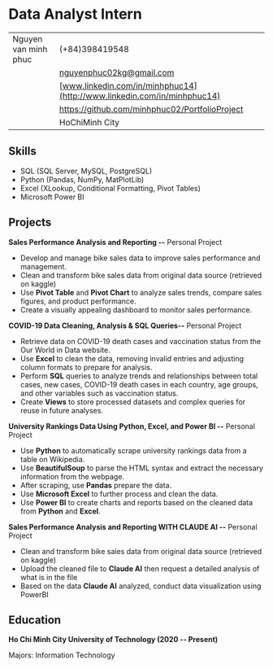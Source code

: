 # Data Analyst Intern

| | |
|-|-|
| Nguyen van minh phuc | (+84)398419548 |
| | nguyenphuc02kg@gmail.com |
| | [www.linkedin.com/in/minhphuc14](http://www.linkedin.com/in/minhphuc14) |
| | https://github.com/minhphuc02/PortfolioProject |
| | HoChiMinh City |

## Skills

- SQL (SQL Server, MySQL, PostgreSQL)
- Python (Pandas, NumPy, MatPlotLib)  
- Excel (XLookup, Conditional Formatting, Pivot Tables)
- Microsoft Power BI

## Projects

**Sales Performance Analysis and Reporting --** Personal Project

- Develop and manage bike sales data to improve sales performance and management.
- Clean and transform bike sales data from original data source (retrieved on kaggle)
- Use **Pivot Table** and **Pivot Chart** to analyze sales trends, compare sales figures, and product performance.
- Create a visually appealing dashboard to monitor sales performance.

**COVID-19 Data Cleaning, Analysis & SQL Queries--** Personal Project

- Retrieve data on COVID-19 death cases and vaccination status from the Our World in Data website.
- Use **Excel** to clean the data, removing invalid entries and adjusting column formats to prepare for analysis.
- Perform **SQL** queries to analyze trends and relationships between total cases, new cases, COVID-19 death cases in each country, age groups, and other variables such as vaccination status.
- Create **Views** to store processed datasets and complex queries for reuse in future analyses.

**University Rankings Data Using Python, Excel, and Power BI --** Personal Project

- Use **Python** to automatically scrape university rankings data from a table on Wikipedia.
- Use **BeautifulSoup** to parse the HTML syntax and extract the necessary information from the webpage.
- After scraping, use **Pandas** prepare the data.
- Use **Microsoft Excel** to further process and clean the data.
- Use **Power BI** to create charts and reports based on the cleaned data from **Python** and **Excel**.

**Sales Performance Analysis and Reporting WITH CLAUDE AI --** Personal Project  

- Clean and transform bike sales data from original data source (retrieved on kaggle)
- Upload the cleaned file to **Claude AI** then request a detailed analysis of what is in the file
- Based on the data **Claude AI** analyzed, conduct data visualization using PowerBI

## Education

**Ho Chi Minh City University of Technology (2020 -- Present)**

Majors: Information Technology
